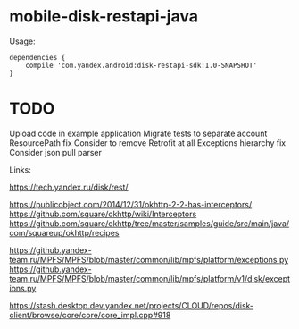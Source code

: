 mobile-disk-restapi-java
========================


Usage:

    dependencies {
        compile 'com.yandex.android:disk-restapi-sdk:1.0-SNAPSHOT'
    }


TODO
====

Upload code in example application
Migrate tests to separate account
ResourcePath fix
Consider to remove Retrofit at all
Exceptions hierarchy fix
Consider json pull parser

Links:

https://tech.yandex.ru/disk/rest/

https://publicobject.com/2014/12/31/okhttp-2-2-has-interceptors/
https://github.com/square/okhttp/wiki/Interceptors
https://github.com/square/okhttp/tree/master/samples/guide/src/main/java/com/squareup/okhttp/recipes

https://github.yandex-team.ru/MPFS/MPFS/blob/master/common/lib/mpfs/platform/exceptions.py
https://github.yandex-team.ru/MPFS/MPFS/blob/master/common/lib/mpfs/platform/v1/disk/exceptions.py

https://stash.desktop.dev.yandex.net/projects/CLOUD/repos/disk-client/browse/core/core/core_impl.cpp#918
